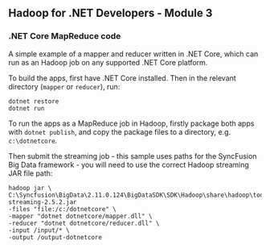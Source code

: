 ## Hadoop for .NET Developers - Module 3

### .NET Core MapReduce code

A simple example of a mapper and reducer written in .NET Core, which can run as an Hadoop job on any supported .NET Core platform.

To build the apps, first have .NET Core installed. Then in the relevant directory (`mapper` or `reducer`), run:

```
dotnet restore
dotnet run
```

To run the apps as a MapReduce job in Hadoop, firstly package both apps with `dotnet publish`, and copy the package files to a directory, e.g. `c:\dotnetcore`.

Then submit the streaming job - this sample uses paths for the SyncFusion Big Data framework - you will need to use the correct Hadoop streaming JAR file path:

```
hadoop jar \
C:\Syncfusion\BigData\2.11.0.124\BigDataSDK\SDK\Hadoop\share\hadoop\tools\lib\hadoop-streaming-2.5.2.jar
-files "file:/c:/dotnetcore" \
-mapper "dotnet dotnetcore/mapper.dll" \
-reducer "dotnet dotnetcore/reducer.dll" \
-input /input/* \
-output /output-dotnetcore
```
